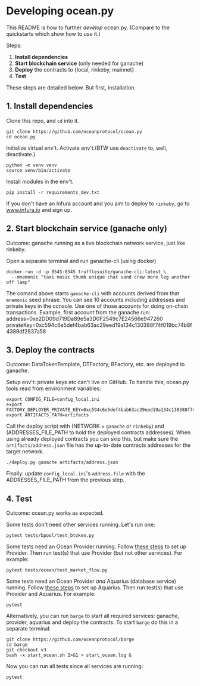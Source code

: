 # Developing ocean.py

This README is how to further *develop* ocean.py. (Compare to the quickstarts which show how to *use* it.)

Steps:
1. **Install dependencies**
1. **Start blockchain service** (only needed for ganache)
1. **Deploy** the contracts to {local, rinkeby, mainnet}
1. **Test** 

These steps are detailed below. But first, installation. 

## 1. Install dependencies 

Clone this repo, and `cd` into it.
```console
git clone https://github.com/oceanprotocol/ocean.py
cd ocean.py
```

Initialize virtual env't. Activate env't.(BTW use `deactivate` to, well, deactivate.)
```console
python -m venv venv
source venv/bin/activate 
```

Install modules in the env't.
```
pip install -r requirements_dev.txt 
```

If you don't have an Infura account and you aim to deploy to `rinkeby`, go to www.infura.io and sign up.

## 2. Start blockchain service (ganache only)

Outcome: ganache running as a live blockchain network service, just like rinkeby.

Open a separate terminal and run ganache-cli (using docker)
```console
docker run -d -p 8545:8545 trufflesuite/ganache-cli:latest \
  --mnemonic "taxi music thumb unique chat sand crew more leg another off lamp"
```

The comand above starts `ganache-cli` with accounts derived from that `mnemonic` seed phrase. 
You can see 10 accounts including addresses and private keys in the console. Use one of those 
accounts for doing on-chain transactions. 
Example, first account from the ganache run: 
  address=0xe2DD09d719Da89e5a3D0F2549c7E24566e947260
  privateKey=0xc594c6e5def4bab63ac29eed19a134c130388f74f019bc74b8f4389df2837a58

## 3. Deploy the contracts
Outcome: DataTokenTemplate, DTFactory, BFactory, etc. are deployed to ganache.

Setup env't: private keys etc can't live on GitHub. To handle this, ocean.py tools read from environment variables:
```console
export CONFIG_FILE=config_local.ini
export FACTORY_DEPLOYER_PRIVATE_KEY=0xc594c6e5def4bab63ac29eed19a134c130388f74f019bc74b8f4389df2837a58
export ARTIFACTS_PATH=artifacts

```

Call the deploy script with (NETWORK = `ganache` or `rinkeby`) and 
(ADDRESSES_FILE_PATH to hold the deployed contracts addresses). When using already deployed 
contracts you can skip this, but make sure the `artifacts/address.json` file has the up-to-date 
contracts addresses for the target network.
```console
./deploy.py ganache artifacts/address.json
```

Finally: update `config_local.ini`'s `address.file` with the ADDRESSES_FILE_PATH from the previous step.

## 4. Test 
Outcome: ocean.py works as expected.

Some tests don't need other services running. Let's run one:
```console
pytest tests/bpool/test_btoken.py
```

Some tests need an Ocean Provider running. Follow 
[these steps](https://github.com/oceanprotocol/provider-py/blob/master/README.md) 
to set up Provider. Then run test(s) that use Provider (but not other services). 
For example:
```console
pytest tests/ocean/test_market_flow.py
```

Some tests need an Ocean Provider *and* Aquarius (database service) running. Follow 
[these steps](https://github.com/oceanprotocol/aquarius) to set up Aquarius. Then run 
test(s) that use Provider and Aquarius. For example:
```console
pytest 
```

Alternatively, you can run `barge` to start all required services: ganache, provider, 
aquarius and deploy the contracts. To start `barge` do this in a separate terminal:
```console
git clone https://github.com/oceanprotocol/barge
cd barge
git checkout v3
bash -x start_ocean.sh 2>&1 > start_ocean.log &

```

Now you can run all tests since all services are running:
```console
pytest
```
